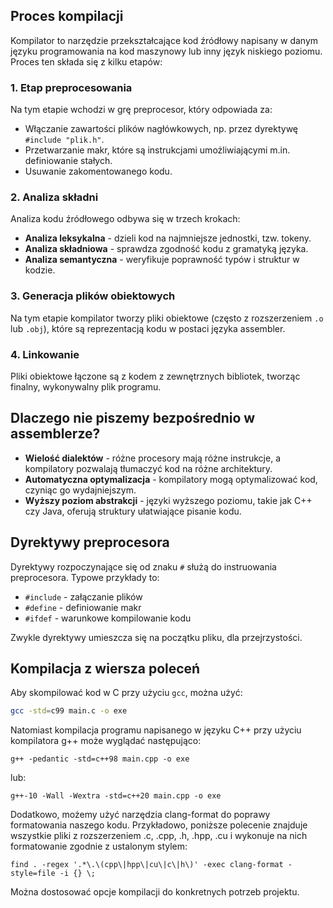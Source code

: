 ## Proces kompilacji

Kompilator to narzędzie przekształcające kod źródłowy napisany w danym języku programowania na kod maszynowy lub inny język niskiego poziomu. Proces ten składa się z kilku etapów:

### 1. Etap preprocesowania 
Na tym etapie wchodzi w grę preprocesor, który odpowiada za:
  * Włączanie zawartości plików nagłówkowych, np. przez dyrektywę `#include "plik.h"`.
  * Przetwarzanie makr, które są instrukcjami umożliwiającymi m.in. definiowanie stałych.
  * Usuwanie zakomentowanego kodu.

### 2. Analiza składni
Analiza kodu źródłowego odbywa się w trzech krokach:
  * **Analiza leksykalna** - dzieli kod na najmniejsze jednostki, tzw. tokeny.
  * **Analiza składniowa** - sprawdza zgodność kodu z gramatyką języka.
  * **Analiza semantyczna** - weryfikuje poprawność typów i struktur w kodzie.

### 3. Generacja plików obiektowych
Na tym etapie kompilator tworzy pliki obiektowe (często z rozszerzeniem `.o` lub `.obj`), które są reprezentacją kodu w postaci języka assembler.

### 4. Linkowanie
Pliki obiektowe łączone są z kodem z zewnętrznych bibliotek, tworząc finalny, wykonywalny plik programu.

## Dlaczego nie piszemy bezpośrednio w assemblerze?

* **Wielość dialektów** - różne procesory mają różne instrukcje, a kompilatory pozwalają tłumaczyć kod na różne architektury.
* **Automatyczna optymalizacja** - kompilatory mogą optymalizować kod, czyniąc go wydajniejszym.
* **Wyższy poziom abstrakcji** - języki wyższego poziomu, takie jak C++ czy Java, oferują struktury ułatwiające pisanie kodu.

## Dyrektywy preprocesora
Dyrektywy rozpoczynające się od znaku `#` służą do instruowania preprocesora. Typowe przykłady to:
* `#include` - załączanie plików
* `#define` - definiowanie makr
* `#ifdef` - warunkowe kompilowanie kodu

Zwykle dyrektywy umieszcza się na początku pliku, dla przejrzystości.

## Kompilacja z wiersza poleceń

Aby skompilować kod w C przy użyciu `gcc`, można użyć:

```bash
gcc -std=c99 main.c -o exe
```

Natomiast kompilacja programu napisanego w języku C++ przy użyciu kompilatora g++ może wyglądać następująco:

```
g++ -pedantic -std=c++98 main.cpp -o exe
```

lub:

```
g++-10 -Wall -Wextra -std=c++20 main.cpp -o exe
```

Dodatkowo, możemy użyć narzędzia clang-format do poprawy formatowania naszego kodu. Przykładowo, poniższe polecenie znajduje wszystkie pliki z rozszerzeniem .c, .cpp, .h, .hpp, .cu i wykonuje na nich formatowanie zgodnie z ustalonym stylem:

```
find . -regex '.*\.\(cpp\|hpp\|cu\|c\|h\)' -exec clang-format -style=file -i {} \;
```

Można dostosować opcje kompilacji do konkretnych potrzeb projektu.
